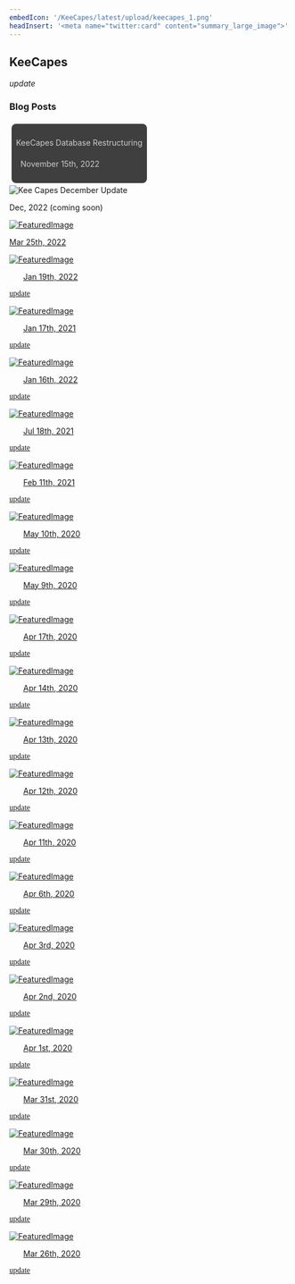 ```yaml
---
embedIcon: '/KeeCapes/latest/upload/keecapes_1.png'
headInsert: '<meta name="twitter:card" content="summary_large_image">'
---
```

## KeeCapes
<div class="changelog-container closeable" style="background: transparent;padding: 0;"><div><i class="material-icons">update</i><h3>Blog Posts</h3><i class="material-icons"></i></div><div style="display: inherit;"><div class="home-content-container"><a class="home-content-container" style="border-radius:8px;background: #222d;padding:8px;color:#ccc;display:inline-block;margin:4px;line-height: 24px;text-decoration: none;" href="/updates/keecapes-database-restructuring-nov1522"><p class="dreamsdb infotitle">KeeCapes Database Restructuring</p><p class="dreamsdb infostats" style="margin-left:8px">November 15th, 2022</p></a></div></div></div>
<div class="home-content-container"><a class="home-content-image"><img src="./latest/upload/keecapes_1.png" onerror="this.src='/assets/images/featuredimage.png'" alt="Kee Capes December Update"><p>Dec, 2022 (coming soon)</p></a><a class="home-content-image" href="./03252022"><img src="./03252022/upload/keecapes_1.png" onerror="this.src='/assets/images/featuredimage.png'" alt="FeaturedImage"><p>Mar 25th, 2022</p></a><a class="home-content-image" href="./01192022"><img src="./01192022/upload/keecapes_1.png" onerror="this.src='/assets/images/featuredimage.png'" alt="FeaturedImage"><p style="padding-left: 25px;">Jan 19th, 2022</p><p style="background: transparent;font-family: 'Material Icons';">update</p></a><a class="home-content-image" href="./01172022"><img src="./01172022/upload/keecapes_1.png" onerror="this.src='/assets/images/featuredimage.png'" alt="FeaturedImage"><p style="padding-left: 25px;">Jan 17th, 2021</p><p style="background: transparent;font-family: 'Material Icons';">update</p></a><a class="home-content-image" href="./01162022"><img src="./01162022/upload/keecapes_1.png" onerror="this.src='/assets/images/featuredimage.png'" alt="FeaturedImage"><p style="padding-left: 25px;">Jan 16th, 2022</p><p style="background: transparent;font-family: 'Material Icons';">update</p></a><a class="home-content-image" href="./07182021"><img src="./07182021/upload/keecapes_1.png" onerror="this.src='/assets/images/featuredimage.png'" alt="FeaturedImage"><p style="padding-left: 25px;">Jul 18th, 2021</p><p style="background: transparent;font-family: 'Material Icons';">update</p></a><a class="home-content-image" href="./02112021"><img src="./02112021/upload/keecapes_1.png" onerror="this.src='/assets/images/featuredimage.png'" alt="FeaturedImage"><p style="padding-left: 25px;">Feb 11th, 2021</p><p style="background: transparent;font-family: 'Material Icons';">update</p></a><a class="home-content-image" href="./05102020"><img src="./05102020/upload/keecapes_1.png" onerror="this.src='/assets/images/featuredimage.png'" alt="FeaturedImage"><p style="padding-left: 25px;">May 10th, 2020</p><p style="background: transparent;font-family: 'Material Icons';">update</p></a><a class="home-content-image" href="./05092020"><img src="./05092020/upload/keecapes_1.png" onerror="this.src='/assets/images/featuredimage.png'" alt="FeaturedImage"><p style="padding-left: 25px;">May 9th, 2020</p><p style="background: transparent;font-family: 'Material Icons';">update</p></a><a class="home-content-image" href="./04172020"><img src="./04172020/upload/keecapes_1.png" onerror="this.src='/assets/images/featuredimage.png'" alt="FeaturedImage"><p style="padding-left: 25px;">Apr 17th, 2020</p><p style="background: transparent;font-family: 'Material Icons';">update</p></a><a class="home-content-image" href="./04142020"><img src="./04142020/upload/keecapes_1.png" onerror="this.src='/assets/images/featuredimage.png'" alt="FeaturedImage"><p style="padding-left: 25px;">Apr 14th, 2020</p><p style="background: transparent;font-family: 'Material Icons';">update</p></a><a class="home-content-image" href="./04132020"><img src="./04132020/upload/keecapes_1.png" onerror="this.src='/assets/images/featuredimage.png'" alt="FeaturedImage"><p style="padding-left: 25px;">Apr 13th, 2020</p><p style="background: transparent;font-family: 'Material Icons';">update</p></a><a class="home-content-image" href="./04122020"><img src="./04122020/upload/keecapes_1.png" onerror="this.src='/assets/images/featuredimage.png'" alt="FeaturedImage"><p style="padding-left: 25px;">Apr 12th, 2020</p><p style="background: transparent;font-family: 'Material Icons';">update</p></a><a class="home-content-image" href="./04112020"><img src="./04112020/upload/keecapes_1.png" onerror="this.src='/assets/images/featuredimage.png'" alt="FeaturedImage"><p style="padding-left: 25px;">Apr 11th, 2020</p><p style="background: transparent;font-family: 'Material Icons';">update</p></a><a class="home-content-image" href="./04062020"><img src="./04062020/upload/keecapes_1.png" onerror="this.src='/assets/images/featuredimage.png'" alt="FeaturedImage"><p style="padding-left: 25px;">Apr 6th, 2020</p><p style="background: transparent;font-family: 'Material Icons';">update</p></a><a class="home-content-image" href="./04032020"><img src="./04032020/upload/keecapes_1.png" onerror="this.src='/assets/images/featuredimage.png'" alt="FeaturedImage"><p style="padding-left: 25px;">Apr 3rd, 2020</p><p style="background: transparent;font-family: 'Material Icons';">update</p></a><a class="home-content-image" href="./04022020"><img src="./04022020/upload/keecapes_1.png" onerror="this.src='/assets/images/featuredimage.png'" alt="FeaturedImage"><p style="padding-left: 25px;">Apr 2nd, 2020</p><p style="background: transparent;font-family: 'Material Icons';">update</p></a><a class="home-content-image" href="./04012020"><img src="./04012020/upload/keecapes_1.png" onerror="this.src='/assets/images/featuredimage.png'" alt="FeaturedImage"><p style="padding-left: 25px;">Apr 1st, 2020</p><p style="background: transparent;font-family: 'Material Icons';">update</p></a><a class="home-content-image" href="./03312020"><img src="./03312020/upload/keecapes_1.png" onerror="this.src='/assets/images/featuredimage.png'" alt="FeaturedImage"><p style="padding-left: 25px;">Mar 31st, 2020</p><p style="background: transparent;font-family: 'Material Icons';">update</p></a><a class="home-content-image" href="./03302020"><img src="./03302020/upload/keecapes_1.png" onerror="this.src='/assets/images/featuredimage.png'" alt="FeaturedImage"><p style="padding-left: 25px;">Mar 30th, 2020</p><p style="background: transparent;font-family: 'Material Icons';">update</p></a><a class="home-content-image" href="./03292020"><img src="./03292020/upload/keecapes_1.png" onerror="this.src='/assets/images/featuredimage.png'" alt="FeaturedImage"><p style="padding-left: 25px;">Mar 29th, 2020</p><p style="background: transparent;font-family: 'Material Icons';">update</p></a><a class="home-content-image" href="./03262020"><img src="./03262020/upload/keecapes_1.png" onerror="this.src='/assets/images/featuredimage.png'" alt="FeaturedImage"><p style="padding-left: 25px;">Mar 26th, 2020</p><p style="background: transparent;font-family: 'Material Icons';">update</p></a></div>
